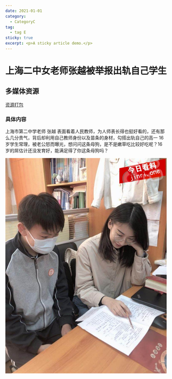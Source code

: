 ```yaml
---
date: 2021-01-01
category:
  - CategoryC
tag:
  - tag E
sticky: true
excerpt: <p>A sticky article demo.</p>
---
```


# 上海二中女老师张越被举报出轨自己学生

## 多媒体资源
[资源打包](https://markdown.com.cn "点我下载更多资源")

### 具体内容
上海市第二中学老师 张越 表面看着人民教师，为人师表长得也挺好看的，还有那么几分贵气，背后却利用自己教师身份以及苗条的身材，勾搭出轨自己的高一 16 岁学生常理，被老公怒而曝光，想问问这条母狗，是不是嫩草吃比较好吃呢？16 岁的屌估计还没发育好，能满足得了你这条母狗吗？

![VuePress Logo](./images/24-1-1.jpg)